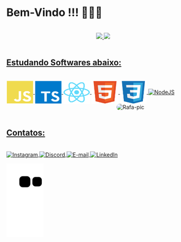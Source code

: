 #  Bem-Vindo !!! 🙋🏽‍♂️
<br>

<div align="center">
  <a href="https://github.com/adrianobispo">
  <img height="180em" src="https://github-readme-stats.vercel.app/api?username=adrianobispo&show_icons=true&theme=algolia&include_all_commits=true&count_private=true"/>
  <img height="180em" src="https://github-readme-stats.vercel.app/api/top-langs/?username=adrianobispo&layout=compact&langs_count=7&theme=algolia"/>
</div>
<br>

## Estudando Softwares abaixo:

<div style="display: inline_block"><br>
  <img align="center" alt="JavaScript" height="60" width="70" src="https://raw.githubusercontent.com/devicons/devicon/master/icons/javascript/javascript-plain.svg">
  <img align="center" alt="TypeScript" height="60" width="70" src="https://raw.githubusercontent.com/devicons/devicon/master/icons/typescript/typescript-plain.svg">
  <img align="center" alt="React" height="60" width="70" src="https://raw.githubusercontent.com/devicons/devicon/master/icons/react/react-original.svg">
  <img align="center" alt="HTML" height="60" width="70" src="https://raw.githubusercontent.com/devicons/devicon/master/icons/html5/html5-original.svg">
  <img align="center" alt="CSS" height="60" width="70" src="https://raw.githubusercontent.com/devicons/devicon/master/icons/css3/css3-original.svg">
  <img align="center" alt="NodeJS" height="60" width="70" src="https://cdn.jsdelivr.net/gh/devicons/devicon/icons/nodejs/nodejs-original.svg">
  <img align="right" alt="Rafa-pic" height="43%" width="43%" style="border-radius:20px;" src="https://cdn.discordapp.com/attachments/763566087597719573/993719115363659796/octocat-1656990354179.png">
</div>
<br>
<br>

## Contatos:
<br>
<div>
    
  <a href="https://instagram.com/eu_nicin">
    <img align="center" alt="Instagram" height="60" width="70" src="https://img.icons8.com/color/48/000000/instagram-new--v1.png">
  </a>
  
  <a href="https://discord.com/channels/@me/763566087597719573" >
    <img align="center" alt="Discord" height="60" width="70" src="https://img.icons8.com/fluency/48/000000/discord-logo.png"/>
  </a>
  
  <a href = "https://mail.google.com/mail/u/0/?tab=rm&ogbl#inbox">
    <img align="center" alt="E-mail" height="45" width="45" src="https://cdn.jsdelivr.net/gh/devicons/devicon/icons/google/google-original.svg">
  </a>
  
  <a href="https://www.linkedin.com/in/adriano-bispo-85293a240/">
    <img align="center" alt="LinkedIn" height="60" width="70" src="https://img.icons8.com/color/48/000000/linkedin-circled--v1.png"/>
  </a>   
</div>

![Snake animation](https://github.com/AdrianoBispo/AdrianoBispo/blob/output/github-contribution-grid-snake.svg)
